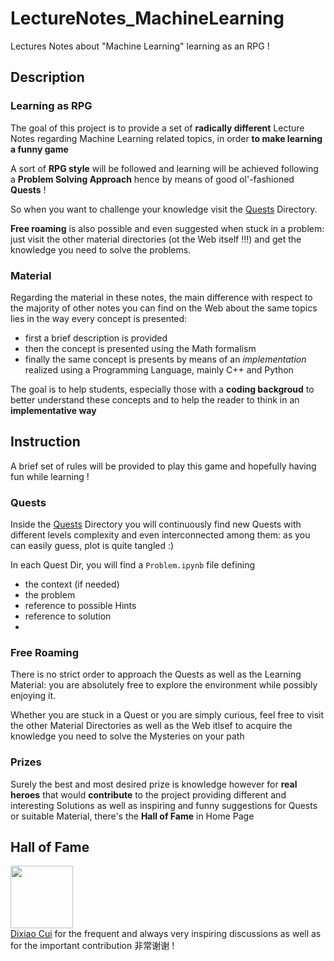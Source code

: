 # LectureNotes_MachineLearning

Lectures Notes about "Machine Learning" learning as an RPG ! 


## Description 

### Learning as RPG 

The goal of this project is to provide a set of **radically different** Lecture Notes regarding Machine Learning related topics, in order **to make learning a funny game**

A sort of **RPG style** will be followed and learning will be achieved following a **Problem Solving Approach** hence by means of good ol'-fashioned **Quests** ! 

So when you want to challenge your knowledge visit the [Quests](Quests) Directory. 

**Free roaming** is also possible and even suggested when stuck in a problem: just visit the other material directories (ot the Web itself !!!) and get the knowledge you need to solve the problems. 



### Material 

Regarding the material in these notes, the main difference with respect to the majority of other notes you can find on the Web about the same topics lies in the way every concept is presented: 

* first a brief description is provided 
* then the concept is presented using the Math formalism 
* finally the same concept is presents by means of an *implementation* realized using a Programming Language, mainly C++ and Python 

The goal is to help students, especially those with a **coding backgroud** to better understand these concepts and to help the reader to think in an **implementative way** 

## Instruction 

A brief set of rules will be provided to play this game and hopefully having fun while learning ! 

### Quests 

Inside the [Quests](Quests) Directory you will continuously find new Quests with different levels complexity and even interconnected among them: as you can easily guess, plot is quite tangled :) 

In each Quest Dir, you will find a `Problem.ipynb` file defining 

* the context (if needed)
* the problem 
* reference to possible Hints 
* reference to solution 
* 

### Free Roaming 

There is no strict order to approach the Quests as well as the Learning Material: you are absolutely free to explore the environment while possibly enjoying it. 

Whether you are stuck in a Quest or you are simply curious, feel free to visit the other Material Directories as well as the Web itlsef to acquire the knowledge you need to solve the Mysteries on your path 



### Prizes 

Surely the best and most desired prize is knowledge however for **real heroes** that would **contribute** to the project providing different and interesting Solutions as well as inspiring and funny suggestions for Quests or suitable Material, there's the **Hall of Fame** in Home Page 



## Hall of Fame  

<a href="http://www.dixiaocui.com/" target="_blank"><img src="http://www.dixiaocui.com/wp-content/uploads/2015/03/4a8e595ejw8eprq71roj9j20tv0tvtgs.jpg" width="100"> <br/> Dixiao Cui</a> for the frequent and always very inspiring discussions as well as for the important contribution 非常谢谢 !



